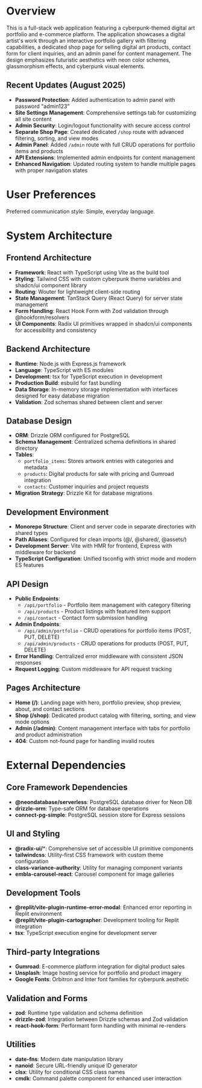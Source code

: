 # Overview

This is a full-stack web application featuring a cyberpunk-themed digital art portfolio and e-commerce platform. The application showcases a digital artist's work through an interactive portfolio gallery with filtering capabilities, a dedicated shop page for selling digital art products, contact form for client inquiries, and an admin panel for content management. The design emphasizes futuristic aesthetics with neon color schemes, glassmorphism effects, and cyberpunk visual elements.

## Recent Updates (August 2025)

- **Password Protection**: Added authentication to admin panel with password "admin123"
- **Site Settings Management**: Comprehensive settings tab for customizing all site content
- **Admin Security**: Login/logout functionality with secure access control
- **Separate Shop Page**: Created dedicated `/shop` route with advanced filtering, sorting, and view modes
- **Admin Panel**: Added `/admin` route with full CRUD operations for portfolio items and products
- **API Extensions**: Implemented admin endpoints for content management
- **Enhanced Navigation**: Updated routing system to handle multiple pages with proper navigation states

# User Preferences

Preferred communication style: Simple, everyday language.

# System Architecture

## Frontend Architecture
- **Framework**: React with TypeScript using Vite as the build tool
- **Styling**: Tailwind CSS with custom cyberpunk theme variables and shadcn/ui component library
- **Routing**: Wouter for lightweight client-side routing
- **State Management**: TanStack Query (React Query) for server state management
- **Form Handling**: React Hook Form with Zod validation through @hookform/resolvers
- **UI Components**: Radix UI primitives wrapped in shadcn/ui components for accessibility and consistency

## Backend Architecture
- **Runtime**: Node.js with Express.js framework
- **Language**: TypeScript with ES modules
- **Development**: tsx for TypeScript execution in development
- **Production Build**: esbuild for fast bundling
- **Data Storage**: In-memory storage implementation with interfaces designed for easy database migration
- **Validation**: Zod schemas shared between client and server

## Database Design
- **ORM**: Drizzle ORM configured for PostgreSQL
- **Schema Management**: Centralized schema definitions in shared directory
- **Tables**: 
  - `portfolio_items`: Stores artwork entries with categories and metadata
  - `products`: Digital products for sale with pricing and Gumroad integration
  - `contacts`: Customer inquiries and project requests
- **Migration Strategy**: Drizzle Kit for database migrations

## Development Environment
- **Monorepo Structure**: Client and server code in separate directories with shared types
- **Path Aliases**: Configured for clean imports (@/, @shared/, @assets/)
- **Development Server**: Vite with HMR for frontend, Express with middleware for backend
- **TypeScript Configuration**: Unified tsconfig with strict mode and modern ES features

## API Design
- **Public Endpoints**: 
  - `/api/portfolio` - Portfolio item management with category filtering
  - `/api/products` - Product listings with featured item support
  - `/api/contact` - Contact form submission handling
- **Admin Endpoints**:
  - `/api/admin/portfolio` - CRUD operations for portfolio items (POST, PUT, DELETE)
  - `/api/admin/products` - CRUD operations for products (POST, PUT, DELETE)
- **Error Handling**: Centralized error middleware with consistent JSON responses
- **Request Logging**: Custom middleware for API request tracking

## Pages Architecture
- **Home (/)**: Landing page with hero, portfolio preview, shop preview, about, and contact sections
- **Shop (/shop)**: Dedicated product catalog with filtering, sorting, and view mode options
- **Admin (/admin)**: Content management interface with tabs for portfolio and product administration
- **404**: Custom not-found page for handling invalid routes

# External Dependencies

## Core Framework Dependencies
- **@neondatabase/serverless**: PostgreSQL database driver for Neon DB
- **drizzle-orm**: Type-safe ORM for database operations
- **connect-pg-simple**: PostgreSQL session store for Express sessions

## UI and Styling
- **@radix-ui/***: Comprehensive set of accessible UI primitive components
- **tailwindcss**: Utility-first CSS framework with custom theme configuration
- **class-variance-authority**: Utility for managing component variants
- **embla-carousel-react**: Carousel component for image galleries

## Development Tools
- **@replit/vite-plugin-runtime-error-modal**: Enhanced error reporting in Replit environment
- **@replit/vite-plugin-cartographer**: Development tooling for Replit integration
- **tsx**: TypeScript execution engine for development server

## Third-party Integrations
- **Gumroad**: E-commerce platform integration for digital product sales
- **Unsplash**: Image hosting service for portfolio and product imagery
- **Google Fonts**: Orbitron and Inter font families for cyberpunk aesthetic

## Validation and Forms
- **zod**: Runtime type validation and schema definition
- **drizzle-zod**: Integration between Drizzle schemas and Zod validation
- **react-hook-form**: Performant form handling with minimal re-renders

## Utilities
- **date-fns**: Modern date manipulation library
- **nanoid**: Secure URL-friendly unique ID generator
- **clsx**: Utility for conditional CSS class names
- **cmdk**: Command palette component for enhanced user interaction